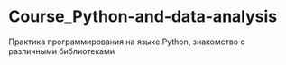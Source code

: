 # Course_Python-and-data-analysis
Практика программирования на языке Python, знакомство с различными библиотеками
